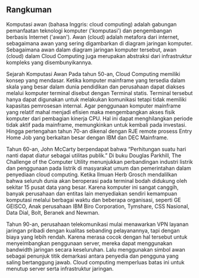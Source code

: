 ## Rangkuman 

Komputasi awan (bahasa Inggris: cloud computing) adalah gabungan pemanfaatan teknologi komputer ('komputasi') dan pengembangan berbasis Internet ('awan'). Awan (cloud) adalah metafora dari internet, sebagaimana awan yang sering digambarkan di diagram jaringan komputer. Sebagaimana awan dalam diagram jaringan komputer tersebut, awan (cloud) dalam Cloud Computing juga merupakan abstraksi dari infrastruktur kompleks yang disembunyikannya.

Sejarah Komputasi Awan
Pada tahun 50-an, Cloud Computing memiliki konsep yang mendasar. Ketika komputer mainframe yang tersedia dalam skala yang besar dalam dunia pendidikan dan perusahaan dapat diakses melalui komputer terminal disebut dengan Terminal statis. Terminal tersebut hanya dapat digunakan untuk melakukan komunikasi tetapi tidak memiliki kapasitas pemrosesan internal. Agar penggunaan komputer mainframe yang relatif mahal menjadi efisien maka mengembangkan akses fisik komputer dari pembagian kinerja CPU. Hal ini dapat menghilangkan periode tidak aktif pada mainframe, memungkinkan untuk kembali pada investasi. Hingga pertengahan tahun 70-an dikenal dengan RJE remote prosess Entry Home Job yang berkaitan besar dengan IBM dan DEC Mainframe.

Tahun 60-an, John McCarty berpendapat bahwa “Perhitungan suatu hari nanti dapat diatur sebagai utilitas publik.” Di buku Douglas Parkhill, The Challenge of the Computer Utility menunjukkan perbandingan industri listrik dan penggunaan pada listrik di masyarakat umum dan pemerintahan dalam penyediaan cloud computing. Ketika Ilmuan Herb Grosch mendalilkan bahwa seluruh dunia akan beroperasi pada terminal bodah didukung oleh sekitar 15 pusat data yang besar. Karena komputer ini sangat canggih, banyak perusahaan dan entitas lain menyediakan sendiri kemampuan komputasi melalui berbagai waktu dan beberapa organisasi, seperti GE GEISCO, Anak perusahaan IBM Biro Corporation, Tymshare, CSS Nasional, Data Dial, Bolt, Beranek and Newman.

Tahun 90-an, perusahaan telekomunikasi mulai menawarkan VPN layanan jaringan pribadi dengan kualitas sebanding pelayanannya, tapi dengan biaya yang lebih rendah. Karena merasa cocok dengan hal tersebut untuk menyeimbangkan penggunaan server, mereka dapat menggunakan bandwidth jaringan secara keseluruhan. Lalu menggunakan simbol awan sebagai penunjuk titik demarkasi antara penyedia dan pengguna yang saling bertanggung jawab. Cloud computing memperluas batas ini untuk menutup server serta infrastruktur jaringan.